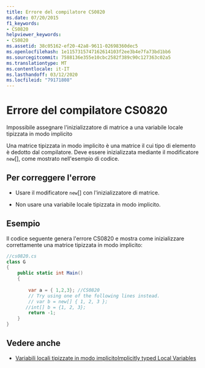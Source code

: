 ```yaml
---
title: Errore del compilatore CS0820
ms.date: 07/20/2015
f1_keywords:
- CS0820
helpviewer_keywords:
- CS0820
ms.assetid: 38c05162-ef20-42a8-9611-02698360dec5
ms.openlocfilehash: 1e1157315747162614103f2ee3b4e7fa73bd1bb6
ms.sourcegitcommit: 7588136e355e10cbc2582f389c90c127363c02a5
ms.translationtype: MT
ms.contentlocale: it-IT
ms.lasthandoff: 03/12/2020
ms.locfileid: "79171808"
---
```

# <a name="compiler-error-cs0820"></a>Errore del compilatore CS0820
Impossibile assegnare l'inizializzatore di matrice a una variabile locale tipizzata in modo implicito  
  
 Una matrice tipizzata in modo implicito è una matrice il cui tipo di elemento è dedotto dal compilatore. Deve essere inizializzata mediante il modificatore `new`[], come mostrato nell'esempio di codice.  
  
## <a name="to-correct-this-error"></a>Per correggere l'errore  
  
- Usare il modificatore `new`[] con l'inizializzatore di matrice.  
  
- Non usare una variabile locale tipizzata in modo implicito.  
  
## <a name="example"></a>Esempio  
 Il codice seguente genera l'errore CS0820 e mostra come inizializzare correttamente una matrice tipizzata in modo implicito:  
  
```csharp  
//cs0820.cs  
class G  
{  
    public static int Main()  
    {  
  
        var a = { 1,2,3}; //CS0820  
        // Try using one of the following lines instead.  
        // var b = new[] { 1, 2, 3 };
       //int[] b = {1, 2, 3};  
        return -1;  
    }  
}  
```  
  
## <a name="see-also"></a>Vedere anche

- [Variabili locali tipizzate in modo implicitoImplicitly typed Local Variables](../programming-guide/classes-and-structs/implicitly-typed-local-variables.md)
